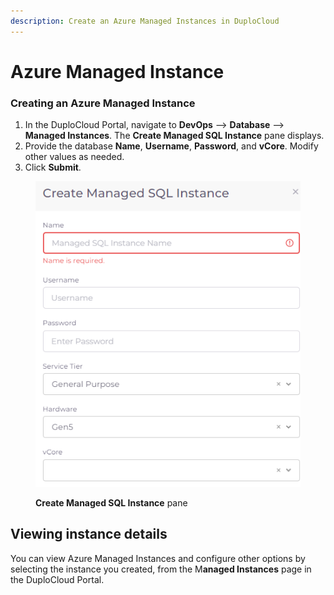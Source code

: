 ```yaml
---
description: Create an Azure Managed Instances in DuploCloud
---
```


# Azure Managed Instance

### Creating an Azure Managed Instance

1. In the DuploCloud Portal, navigate to **DevOps** --> **Database** --> **Managed Instances**. The **Create Managed SQL Instance** pane displays.
2. Provide the database **Name**, **Username**, **Password**, and **vCore**. Modify other values as needed.&#x20;
3. Click **Submit**.

<figure><img src="../../../.gitbook/assets/Azure_managed_instance_db.png" alt=""><figcaption><p><strong>Create Managed SQL Instance</strong> pane</p></figcaption></figure>

## Viewing instance details

You can view Azure Managed Instances and configure other options by selecting the instance you created, from the M**anaged Instances** page in the DuploCloud Portal.
